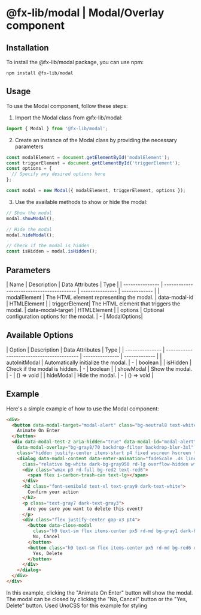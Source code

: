 # @fx-lib/modal | Modal/Overlay component

## Installation

To install the @fx-lib/modal package, you can use npm:

```shell
npm install @fx-lib/modal
```

## Usage

To use the Modal component, follow these steps:

1. Import the Modal class from @fx-lib/modal:

```js
import { Modal } from '@fx-lib/modal';
```
2. Create an instance of the Modal class by providing the necessary parameters

```js
const modalElement = document.getElementById('modalElement');
const triggerElement = document.getElementById('triggerElement');
const options = {
  // Specify any desired options here
};

const modal = new Modal({ modalElement, triggerElement, options });
```

3. Use the available methods to show or hide the modal:
   
```js
// Show the modal
modal.showModal();

// Hide the modal
modal.hideModal();

// Check if the modal is hidden
const isHidden = modal.isHidden();
```

## Parameters
| Name | Description | Data Attributes | Type | | --------------- | ----------------------------------------- | --------------- | ------------- | | modalElement | The HTML element representing the modal. | data-modal-id | HTMLElement | | triggerElement| The HTML element that triggers the modal. | data-modal-target | HTMLElement | | options | Optional configuration options for the modal. | - | ModalOptions|

## Available Options
| Option | Description | Data Attributes | Type | | --------------- | ----------------------------------------- | --------------- | ------------- | | autoInitModal | Automatically initialize the modal. | - | boolean | | isHidden | Check if the modal is hidden. | - | boolean | | showModal | Show the modal. | - | () => void | | hideModal | Hide the modal. | - | () => void |



## Example

Here's a simple example of how to use the Modal component:

```html
<div>
  <button data-modal-target="modal-alert" class="bg-neutral8 text-white px-4 py-2 rounded-lg text-sm">
    Animate On Enter
  </button>
  <div data-modal-test-2 aria-hidden="true" data-modal-id="modal-alert"
    data-modal-overlay="bg-gray8/70 backdrop-filter backdrop-blur-3xl" data-state="close"
    class="hidden justify-center items-start p4 fixed wscreen hscreen top-0 left-0">
    <dialog data-modal-content data-enter-animation="fadeScale .4s linear"
      class="relative bg-white dark-bg-gray950 rd-lg overflow-hidden wfull max-wxl p8 flex flex-col gap-y4 items-center ease-linear transition-all">
      <div class="wmax p3 rd-full bg-red2 text-red6">
        <span flex i-carbon-trash-can text-lg></span>
      </div>
      <h2 class="font-semibold text-xl text-gray9 dark-text-white">
        Confirm your action
      </h2>
      <p class="text-gray7 dark-text-gray3">
        Are you sure you want to delete this event?
      </p>
      <div class="flex justify-center gap-x3 pt4">
        <button data-close-modal
          class="h9 text-sm flex items-center px5 rd-md bg-gray1 dark-bg-gray9 duration-300 hover-!bg-op60 text-gray8 dark-text-gray2">
          No, Cancel
        </button>
        <button class="h9 text-sm flex items-center px5 rd-md bg-red6 duration-200 hover-bg-op80 text-white">
          Yes, Delete
        </button>
      </div>
    </dialog>
  </div>
</div>
```
In this example, clicking the "Animate On Enter" button will show the modal. The modal can be closed by clicking the "No, Cancel" button or the "Yes, Delete" button. Used UnoCSS for this example for styling